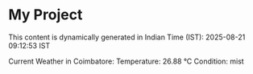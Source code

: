 # My Project

This content is dynamically generated in Indian Time (IST): 2025-08-21 09:12:53 IST


Current Weather in Coimbatore:
Temperature: 26.88 °C
Condition: mist
